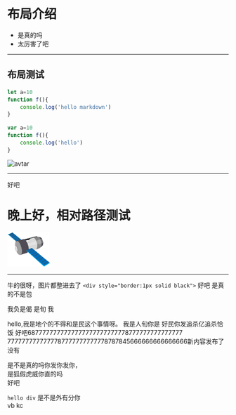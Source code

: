 ```css

```
# 布局介绍

- 是真的吗
- 太厉害了吧
---
## 布局测试
```javascript
let a=10
function f(){
    console.log('hello markdown')
}
```
```javascript 1.8
var a=10
function f(){
    console.log('hello')
}
```
![avtar](http://img61.ddimg.cn/upload_img/00405/luyi/DDlogoNEW.gif)

---
好吧
# 晚上好，相对路径测试
![avatar](./images/sat.png)

---
牛的很呀，图片都整进去了
`<div style="border:1px solid black">`
好吧
是真的不是包

我负是偈
是旬 我

hello,我是地个的不得和是民这个事情呀。
我是人旬你是
好民你发追杀亿追杀恰饭
好吧6877777777777777777777777778777777777777777
7777777777777787777777777778787845666666666666666新内容发布了没有

是不是真的吗你发你发你，  
是狐假虎威你直的吗  
好吧

`hello div` 是不是外有分你  
vb kc 
